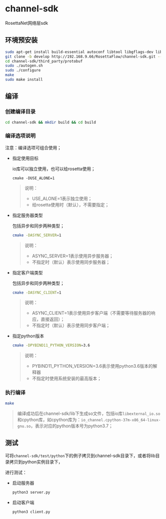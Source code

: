 # channel-sdk

RosettaNet网络层sdk

## 环境预安装

```bash
sudo apt-get install build-essential autoconf libtool libgflags-dev libgtest-dev clang libc++-dev pkg-config unzip
git clone -b develop http://192.168.9.66/RosettaFlow/channel-sdk.git --recursive
cd channel-sdk/third_party/protobuf
sudo ./autogen.sh
sudo ./configure
make
sudo make install
```

## 编译

### 创建编译目录

```bash
cd channel-sdk && mkdir build && cd build
```

### 编译选项说明

注意：编译选项可组合使用；

- 指定使用目标

  io库可以独立使用，也可以给rosetta使用；

  ```
  cmake -DUSE_ALONE=1
  ```

  > 说明：
  >
  > - USE_ALONE=1表示独立使用；
  > - 给rosetta使用时（默认），不需要指定；



- 指定服务器类型

  包括异步和同步两种类型；

  ```bash
  cmake -DASYNC_SERVER=1
  ```

  > 说明：
  >
  > - ASYNC_SERVER=1表示使用异步服务器；
  > - 不指定时（默认）表示使用同步服务器；



- 指定客户端类型

  包括异步和同步两种类型；

  ```bash
  cmake -DASYNC_CLIENT=1
  ```

  > 说明：
  >
  > - ASYNC_CLIENT=1表示使用异步客户端（不需要等待服务器的响应，直接返回）；
  > - 不指定时（默认）表示使用同步客户端；



- 指定python版本

  ```bash
  cmake -DPYBIND11_PYTHON_VERSION=3.6
  ```

  > 说明：
  >
  > - PYBIND11_PYTHON_VERSION=3.6表示使用python3.6版本的解释器
  > - 不指定时使用系统安装的最高版本；

### 执行编译

```bash
make
```

> 编译成功后在channel-sdk/lib下生成so文件，包括io库`libexternal_io.so`和cpython库，如cpython库为：`io_channel.cpython-37m-x86_64-linux-gnu.so`，表示对应的python版本号为python3.7；



## 测试

可将`channel-sdk/test/python`下的例子拷贝到channel-sdk目录下，或者将lib目录拷贝到python实例目录下，

进行测试：

- 启动服务器

  ```bash
  python3 server.py
  ```

- 启动客户端

  ```bash
  python3 client.py
  ```

  

